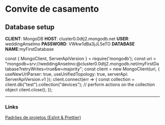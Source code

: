 # Convite de casamento

## Database setup

**CLIENT**: MongoDB
**HOST**: cluster0.0dtj2.mongodb.net
**USER**: weddingAnselmo
**PASSWORD**: VWkw1dBa3jJL5eTO
**DATABASE NAME**:myFirstDatabase

const { MongoClient, ServerApiVersion } = require('mongodb');
const uri = "mongodb+srv://weddingAnselmo:<password>@cluster0.0dtj2.mongodb.net/myFirstDatabase?retryWrites=true&w=majority";
const client = new MongoClient(uri, { useNewUrlParser: true, useUnifiedTopology: true, serverApi: ServerApiVersion.v1 });
client.connect(err => {
  const collection = client.db("test").collection("devices");
  // perform actions on the collection object
  client.close();
});

---

### Links

[Padrões de projetos (Eslint & Prettier)](https://quill-bite-489.notion.site/Padr-es-de-projeto-com-ESLint-Prettier-e-EditorConfig-be8e85fc6216430ba0adcc2e567885f3)
